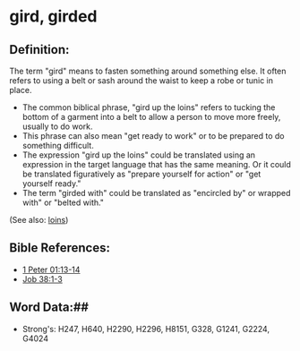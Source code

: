 # gird, girded #

## Definition: ##

The term "gird" means to fasten something around something else. It often refers to using a belt or sash around the waist to keep a robe or tunic in place. 

* The common biblical phrase, "gird up the loins" refers to tucking the bottom of a garment into a belt to allow a person to move more freely, usually to do work.
* This phrase can also mean "get ready to work" or to be prepared to do something difficult.
* The expression "gird up the loins" could be translated using an expression in the target language that has the same meaning. Or it could be translated figuratively as "prepare yourself for action" or "get yourself ready."
* The term "girded with" could be translated as "encircled by" or wrapped with" or "belted with."

(See also: [loins](loins.md))

## Bible References: ##

* [1 Peter 01:13-14](rc://en/tn/help/1pe/01/13)
* [Job 38:1-3](rc://en/tn/help/job/38/01)

## Word Data:##

* Strong's: H247, H640, H2290, H2296, H8151, G328, G1241, G2224, G4024
